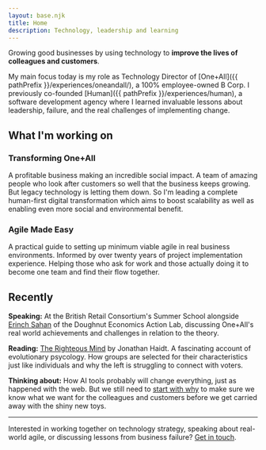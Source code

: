 ```yaml
---
layout: base.njk
title: Home
description: Technology, leadership and learning
---
```


<div class="lead">
Growing good businesses by using technology to <strong>improve the lives of colleagues and customers</strong>.
</div>

My main focus today is my role as Technology Director of [One+All]({{ pathPrefix }}/experiences/oneandall/), a 100% employee-owned B Corp. I previously co-founded [Human]({{ pathPrefix }}/experiences/human), a software development agency where I learned invaluable lessons about leadership, failure, and the real challenges of implementing change.

## What I'm working on

<div class="grid grid-2 margin-top-large">

  <div class="card">
    <h3>Transforming One+All</h3>
    <p>A profitable business making an incredible social impact. A team of amazing people who look after customers so well that the business keeps growing. But legacy technology is letting them down. So I'm leading a complete human-first digital transformation which aims to boost scalability as well as enabling even more social and environmental benefit.</p>
  </div>

  <div class="card">
    <h3>Agile Made Easy</h3>
    <p>A practical guide to setting up minimum viable agile in real business environments. Informed by over twenty years of project implementation experience. Helping those who ask for work and those actually doing it to become one team and find their flow together.</p>
  </div>
  
</div>


## Recently

**Speaking:** At the British Retail Consortium's Summer School alongside [Erinch Sahan](https://www.doughnuteconomics.org/erinch-sahan) of the Doughnut Economics Action Lab, discussing One+All's real world achievements and challenges in relation to the theory.

**Reading:** [The Righteous Mind](https://www.worldofbooks.com/en-gb/products/righteous-mind-book-jonathan-haidt-9780141039169) by Jonathan Haidt. A fascinating account of evolutionary psycology. How groups are selected for their characteristics just like individuals and why the left is struggling to connect with voters.

**Thinking about:** How AI tools probably will change everything, just as happened with the web. But we still need to [start with why](https://www.worldofbooks.com/en-gb/products/start-with-why-book-simon-sinek-9780241958223) to make sure we know what we want for the colleagues and customers before we get carried away with the shiny new toys.

---

<div class="highlight-box">
  <p>Interested in working together on technology strategy, speaking about real-world agile, or discussing lessons from business failure? <a href="{{ pathPrefix }}/contact/">Get in touch</a>.</p>
</div>
